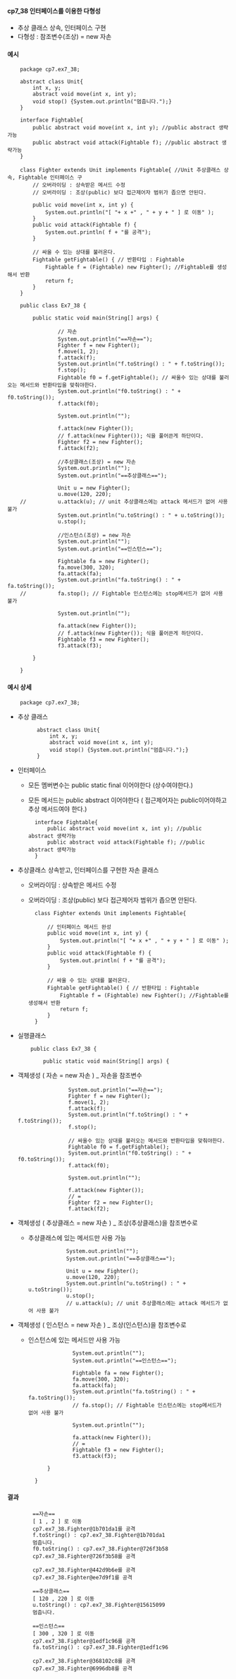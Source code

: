 #### cp7_38 인터페이스를 이용한 다형성

- 추상 클래스 상속, 인터페이스 구현
- 다형성 : 참조변수(조상) = new 자손

#### 예시

        package cp7.ex7_38;

        abstract class Unit{
            int x, y;
            abstract void move(int x, int y);
            void stop() {System.out.println("멈춥니다.");}
        }

        interface Fightable{
            public abstract void move(int x, int y); //public abstract 생략가능
            public abstract void attack(Fightable f); //public abstract 생략가능
        }

        class Fighter extends Unit implements Fightable{ //Unit 추상클래스 상속, Fightable 인터페이스 구
            // 오버라이딩 : 상속받은 메서드 수정
            // 오버라이딩 : 조상(public) 보다 접근제어자 범위가 좁으면 안된다.

            public void move(int x, int y) {
                System.out.println("[ "+ x +" , " + y + " ] 로 이동" );
            }
            public void attack(Fightable f) {
                System.out.println( f + "를 공격");
            }

            // 싸울 수 있는 상대를 불러온다.
            Fightable getFightable() { // 반환타입 : Fightable
                Fightable f = (Fightable) new Fighter(); //Fightable를 생성해서 반환
                return f;
            }
        }

        public class Ex7_38 {

            public static void main(String[] args) {

                    // 자손
                    System.out.println("==자손==");
                    Fighter f = new Fighter();
                    f.move(1, 2);
                    f.attack(f);
                    System.out.println("f.toString() : " + f.toString());
                    f.stop();
                    Fightable f0 = f.getFightable(); // 싸울수 있는 상대를 불러오는 메서드와 반환타입을 맞춰야한다.
                    System.out.println("f0.toString() : " + f0.toString());
                    f.attack(f0);

                    System.out.println("");

                    f.attack(new Fighter());
                    // f.attack(new Fighter()); 식을 풀어쓴게 하단이다.
                    Fighter f2 = new Fighter();
                    f.attack(f2);

                    //추상클래스(조상) = new 자손
                    System.out.println("");
                    System.out.println("==추상클래스==");

                    Unit u = new Fighter();
                    u.move(120, 220);
        //			u.attack(u); // unit 추상클래스에는 attack 메서드가 없어 사용 불가
                    System.out.println("u.toString() : " + u.toString());
                    u.stop();

                    //인스턴스(조상) = new 자손
                    System.out.println("");
                    System.out.println("==인스턴스==");

                    Fightable fa = new Fighter();
                    fa.move(300, 320);
                    fa.attack(fa);
                    System.out.println("fa.toString() : " + fa.toString());
        //			fa.stop(); // Fightable 인스턴스에는 stop메서드가 없어 사용 불가

                    System.out.println("");

                    fa.attack(new Fighter());
                    // f.attack(new Fighter()); 식을 풀어쓴게 하단이다.
                    Fightable f3 = new Fighter();
                    f3.attack(f3);

            }

        }

#### 예시 상세

        package cp7.ex7_38;

- 추상 클래스

            abstract class Unit{
                int x, y;
                abstract void move(int x, int y);
                void stop() {System.out.println("멈춥니다.");}
            }

- 인터페이스

  - 모든 멤버변수는 public static final 이어야한다 (상수여야한다.)
  - 모든 메서드는 public abstract 이어야한다 ( 접근제어자는 public이어야하고 추상 메서드여야 한다.)

          interface Fightable{
              public abstract void move(int x, int y); //public abstract 생략가능
              public abstract void attack(Fightable f); //public abstract 생략가능
          }

- 추상클래스 상속받고, 인터페이스를 구현한 자손 클래스

  - 오버라이딩 : 상속받은 메서드 수정
  - 오버라이딩 : 조상(public) 보다 접근제어자 범위가 좁으면 안된다.

          class Fighter extends Unit implements Fightable{

              // 인터페이스 메서드 완성
              public void move(int x, int y) {
                  System.out.println("[ "+ x +" , " + y + " ] 로 이동" );
              }
              public void attack(Fightable f) {
                  System.out.println( f + "를 공격");
              }

              // 싸울 수 있는 상대를 불러온다.
              Fightable getFightable() { // 반환타입 : Fightable
                  Fightable f = (Fightable) new Fighter(); //Fightable를 생성해서 반환
                  return f;
              }
          }

- 실행클래스

          public class Ex7_38 {

              public static void main(String[] args) {

- 객체생성 ( 자손 = new 자손 ) \_ 자손을 참조변수

                      System.out.println("==자손==");
                      Fighter f = new Fighter();
                      f.move(1, 2);
                      f.attack(f);
                      System.out.println("f.toString() : " + f.toString());
                      f.stop();

                      // 싸울수 있는 상대를 불러오는 메서드와 반환타입을 맞춰야한다.
                      Fightable f0 = f.getFightable();
                      System.out.println("f0.toString() : " + f0.toString());
                      f.attack(f0);

                      System.out.println("");

                      f.attack(new Fighter());
                      // =
                      Fighter f2 = new Fighter();
                      f.attack(f2);

- 객체생성 ( 추상클래스 = new 자손 ) \_ 조상(추상클래스)을 참조변수로

  - 추상클래스에 있는 메서드만 사용 가능

                    System.out.println("");
                    System.out.println("==추상클래스==");

                    Unit u = new Fighter();
                    u.move(120, 220);
                    System.out.println("u.toString() : " + u.toString());
                    u.stop();
                    // u.attack(u); // unit 추상클래스에는 attack 메서드가 없어 사용 불가

- 객체생성 ( 인스턴스 = new 자손 ) \_ 조상(인스턴스)을 참조변수로

  - 인스턴스에 있는 메서드만 사용 가능

                      System.out.println("");
                      System.out.println("==인스턴스==");

                      Fightable fa = new Fighter();
                      fa.move(300, 320);
                      fa.attack(fa);
                      System.out.println("fa.toString() : " + fa.toString());
             		  // fa.stop(); // Fightable 인스턴스에는 stop메서드가 없어 사용 불가

                      System.out.println("");

                      fa.attack(new Fighter());
                      // =
                      Fightable f3 = new Fighter();
                      f3.attack(f3);

              }

          }

#### 결과

            ==자손==
            [ 1 , 2 ] 로 이동
            cp7.ex7_38.Fighter@1b701da1를 공격
            f.toString() : cp7.ex7_38.Fighter@1b701da1
            멈춥니다.
            f0.toString() : cp7.ex7_38.Fighter@726f3b58
            cp7.ex7_38.Fighter@726f3b58를 공격

            cp7.ex7_38.Fighter@442d9b6e를 공격
            cp7.ex7_38.Fighter@ee7d9f1를 공격

            ==추상클래스==
            [ 120 , 220 ] 로 이동
            u.toString() : cp7.ex7_38.Fighter@15615099
            멈춥니다.

            ==인스턴스==
            [ 300 , 320 ] 로 이동
            cp7.ex7_38.Fighter@1edf1c96를 공격
            fa.toString() : cp7.ex7_38.Fighter@1edf1c96

            cp7.ex7_38.Fighter@368102c8를 공격
            cp7.ex7_38.Fighter@6996db8를 공격
